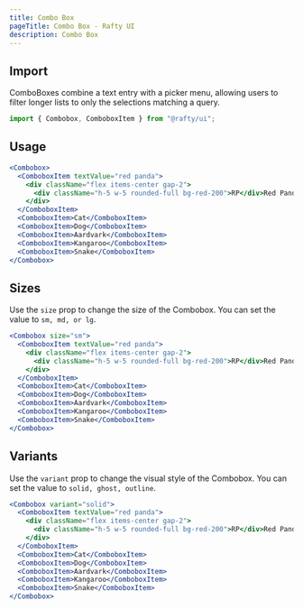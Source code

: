 ```yaml
---
title: Combo Box
pageTitle: Combo Box - Rafty UI
description: Combo Box
---
```


## Import

ComboBoxes combine a text entry with a picker menu, allowing users to filter longer lists to only the selections matching a query.

```jsx
import { Combobox, ComboboxItem } from "@rafty/ui";
```

## Usage

```jsx
<Combobox>
  <ComboboxItem textValue="red panda">
    <div className="flex items-center gap-2">
      <div className="h-5 w-5 rounded-full bg-red-200">RP</div>Red Panda
    </div>
  </ComboboxItem>
  <ComboboxItem>Cat</ComboboxItem>
  <ComboboxItem>Dog</ComboboxItem>
  <ComboboxItem>Aardvark</ComboboxItem>
  <ComboboxItem>Kangaroo</ComboboxItem>
  <ComboboxItem>Snake</ComboboxItem>
</Combobox>
```

## Sizes

Use the `size` prop to change the size of the Combobox. You can set the value to `sm, md, or lg`.

```jsx
<Combobox size="sm">
  <ComboboxItem textValue="red panda">
    <div className="flex items-center gap-2">
      <div className="h-5 w-5 rounded-full bg-red-200">RP</div>Red Panda
    </div>
  </ComboboxItem>
  <ComboboxItem>Cat</ComboboxItem>
  <ComboboxItem>Dog</ComboboxItem>
  <ComboboxItem>Aardvark</ComboboxItem>
  <ComboboxItem>Kangaroo</ComboboxItem>
  <ComboboxItem>Snake</ComboboxItem>
</Combobox>
```

## Variants

Use the `variant` prop to change the visual style of the Combobox. You can set the value to `solid, ghost, outline`.

```jsx
<Combobox variant="solid">
  <ComboboxItem textValue="red panda">
    <div className="flex items-center gap-2">
      <div className="h-5 w-5 rounded-full bg-red-200">RP</div>Red Panda
    </div>
  </ComboboxItem>
  <ComboboxItem>Cat</ComboboxItem>
  <ComboboxItem>Dog</ComboboxItem>
  <ComboboxItem>Aardvark</ComboboxItem>
  <ComboboxItem>Kangaroo</ComboboxItem>
  <ComboboxItem>Snake</ComboboxItem>
</Combobox>
```
